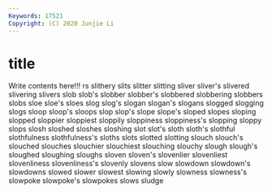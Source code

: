 ```yaml
---
Keywords: 17521
Copyright: (C) 2020 Junjie Li
---
```


# title

Write contents here!!!
rs 
slithery 
slits 
slitter 
slitting 
sliver 
sliver's
slivered 
slivering 
slivers 
slob 
slob's 
slobber 
slobber's 
slobbered 
slobbering 
slobbers
slobs 
sloe 
sloe's 
sloes 
slog 
slog's 
slogan 
slogan's 
slogans 
slogged
slogging 
slogs 
sloop 
sloop's 
sloops 
slop 
slop's 
slope 
slope's 
sloped
slopes 
sloping 
slopped 
sloppier 
sloppiest 
sloppily 
sloppiness 
sloppiness's 
slopping 
sloppy
slops 
slosh 
sloshed 
sloshes 
sloshing 
slot 
slot's 
sloth 
sloth's 
slothful
slothfulness 
slothfulness's 
sloths 
slots 
slotted 
slotting 
slouch 
slouch's 
slouched 
slouches
slouchier 
slouchiest 
slouching 
slouchy 
slough 
slough's 
sloughed 
sloughing 
sloughs 
sloven
sloven's 
slovenlier 
slovenliest 
slovenliness 
slovenliness's 
slovenly 
slovens 
slow 
slowdown 
slowdown's
slowdowns 
slowed 
slower 
slowest 
slowing 
slowly 
slowness 
slowness's 
slowpoke 
slowpoke's
slowpokes 
slows 
sludge 
